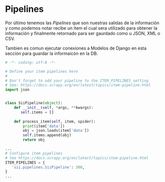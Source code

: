 # Pipelines
Por último tenemos las *Pipelines* que son nuestras salidas de la información y como podemos notar recibe un item
el cual sera utilizado para obtener la información y finalmente retornado para ser gaurdado como u JSON, XML o CSV.

Tambien es comun ejecutar conexiones a Modelos de Django en esta sección para guardar la informaicón en la DB.

```py
# -*- coding: utf-8 -*-

# Define your item pipelines here
#
# Don't forget to add your pipeline to the ITEM_PIPELINES setting
# See: https://docs.scrapy.org/en/latest/topics/item-pipeline.html
import json


class SiiPipeline(object):
    def __init__(self, *args, **kwargs):
       self.items = []
       
    def process_item(self, item, spider):
        print(item['data'])
        obj = json.loads(item['data'])
        self.items.append(obj)
        return obj

```

```py
...
# Configure item pipelines
# See https://docs.scrapy.org/en/latest/topics/item-pipeline.html
ITEM_PIPELINES = {
   'sii.pipelines.SiiPipeline': 300,
}
...
```